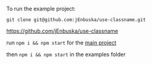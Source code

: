 To run the example project:

```git clone git@github.com:jEnbuska/use-classname.git```

https://github.com/jEnbuska/use-classname

run ```npm i && npm start``` for the [main project](https://github.com/jEnbuska/use-classname)

then ```npm i && npm start``` in the examples folder
